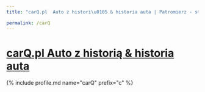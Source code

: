 ```yaml
---
title: "carQ.pl  Auto z histori\u0105 & historia auta | Patromierz - statystyki Patronite.pl"

permalink: /carQ
---
```


# [carQ.pl  Auto z historią & historia auta](https://patronite.pl/carQ)

{% include profile.md name="carQ" prefix="c" %}
